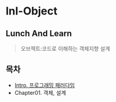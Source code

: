 # lnl-Object
## Lunch And Learn
> 오브젝트:코드로 이해하는 객체지향 설계

## 목차
- [Intro. 프로그래밍 패러다임](./md/intro.md)
- Chapter01. 객체, 설계
